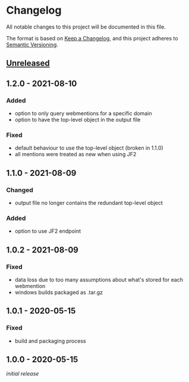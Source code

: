 # Changelog
All notable changes to this project will be documented in this file.

The format is based on [Keep a Changelog](https://keepachangelog.com/en/1.0.0/),
and this project adheres to [Semantic Versioning](https://semver.org/spec/v2.0.0.html).

## [Unreleased]

## 1.2.0 - 2021-08-10
### Added
* option to only query webmentions for a specific domain
* option to have the top-level object in the output file

### Fixed
* default behaviour to use the top-level object (broken in 1.1.0)
* all mentions were treated as new when using JF2

## 1.1.0 - 2021-08-09
### Changed
* output file no longer contains the redundant top-level object

### Added
* option to use JF2 endpoint

## 1.0.2 - 2021-08-09
### Fixed
* data loss due to too many assumptions about what's stored for each webmention
* windows builds packaged as .tar.gz

## 1.0.1 - 2020-05-15
### Fixed
* build and packaging process

## 1.0.0 - 2020-05-15
*initial release*

[Unreleased]: https://github.com/nekr0z/webmention.io-backup/compare/v1.2.0...HEAD
[1.2.0]: https://github.com/nekr0z/webmention.io-backup/compare/v1.1.0...v1.2.0
[1.1.0]: https://github.com/nekr0z/webmention.io-backup/compare/v1.0.2...v1.1.0
[1.0.2]: https://github.com/nekr0z/webmention.io-backup/compare/v1.0.1...v1.0.2
[1.0.1]: https://github.com/nekr0z/webmention.io-backup/compare/v1.0.0...v1.0.1
